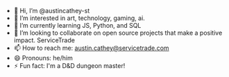 - 👋 Hi, I’m @austincathey-st
- 👀 I’m interested in art, technology, gaming, ai.
- 🌱 I’m currently learning JS, Python, and SQL
- 💞️ I’m looking to collaborate on open source projects that make a positive impact. ServiceTrade
- 📫 How to reach me: austin.cathey@servicetrade.com
- 😄 Pronouns: he/him
- ⚡ Fun fact: I'm a D&D dungeon master!


